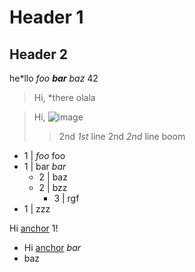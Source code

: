 # Header 1

## Header 2

   he\*llo  *foo **bar** 
baz* 42

> Hi, *there
> olala

> Hi, ![image](https://image.com)
> > 2nd *1st* line
> > 2nd _2nd_ line
> boom

- 1 | *foo* foo
- 1 | bar _bar_
  - 2 | baz
  - 2 | bzz
    - 3 | rgf
- 1 | zzz

Hi [anchor](https://anchor.com) 1!

* Hi [anchor](https://anchor.com) *bar*
* baz
